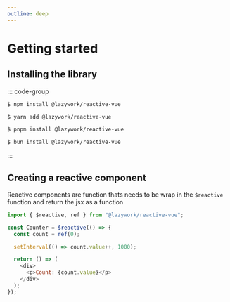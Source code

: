 ```yaml
---
outline: deep
---
```


# Getting started

## Installing the library

::: code-group

```bash [NPM]
$ npm install @lazywork/reactive-vue
```

```bash [Yarn]
$ yarn add @lazywork/reactive-vue
```

```bash [PNPM]
$ pnpm install @lazywork/reactive-vue
```

```bash [Bun]
$ bun install @lazywork/reactive-vue
```

:::
## Creating a reactive component

Reactive components are function thats needs to be wrap in the `$reactive` function and return the jsx as a function

```js
import { $reactive, ref } from "@lazywork/reactive-vue";

const Counter = $reactive(() => {
  const count = ref(0);

  setInterval(() => count.value++, 1000);

  return () => (
    <div>
      <p>Count: {count.value}</p>
    </div>
  );
});
```
